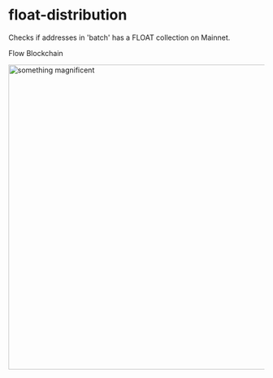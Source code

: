 # float-distribution

Checks if addresses in 'batch' has a FLOAT collection on Mainnet.

Flow Blockchain

<img src="https://as1.ftcdn.net/v2/jpg/02/83/81/72/1000_F_283817284_g8AT1pMu25kbJvwekoPpFcytCIYiZtp5.jpg" alt="something magnificent" width="600"/>
